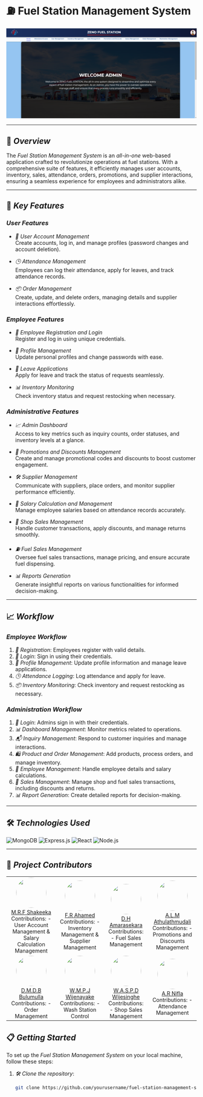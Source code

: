 # ⛽ Fuel Station Management System

<img src="image/zeno.png" alt="Fuel Station Management System" /><!-- Replace with an appropriate image URL -->

---

## 🌟 *Overview*

The *Fuel Station Management System* is an *all-in-one* web-based application crafted to revolutionize operations at fuel stations. With a comprehensive suite of features, it efficiently manages user accounts, inventory, sales, attendance, orders, promotions, and supplier interactions, ensuring a seamless experience for employees and administrators alike.

---

## 🔑 *Key Features*

### *User Features* 

- *👤 User Account Management*  
  Create accounts, log in, and manage profiles (password changes and account deletion).

- *🕒 Attendance Management*  
  Employees can log their attendance, apply for leaves, and track attendance records.

- *📦 Order Management*  
  Create, update, and delete orders, managing details and supplier interactions effortlessly.

### *Employee Features*

- *🔑 Employee Registration and Login*  
  Register and log in using unique credentials.

- *👥 Profile Management*  
  Update personal profiles and change passwords with ease.

- *🌴 Leave Applications*  
  Apply for leave and track the status of requests seamlessly.

- *📊 Inventory Monitoring*  
  Check inventory status and request restocking when necessary.

### *Administrative Features*

- *📈 Admin Dashboard*  
  Access to key metrics such as inquiry counts, order statuses, and inventory levels at a glance.

- *💸 Promotions and Discounts Management*  
  Create and manage promotional codes and discounts to boost customer engagement.

- *🛠️ Supplier Management*  
  Communicate with suppliers, place orders, and monitor supplier performance efficiently.

- *💼 Salary Calculation and Management*  
  Manage employee salaries based on attendance records accurately.

- *🛒 Shop Sales Management*  
  Handle customer transactions, apply discounts, and manage returns smoothly.

- *⛽ Fuel Sales Management*  
  Oversee fuel sales transactions, manage pricing, and ensure accurate fuel dispensing.

- *📊 Reports Generation*  
  Generate insightful reports on various functionalities for informed decision-making.

---

## 📈 *Workflow*

### *Employee Workflow*

1. *👥 Registration*: Employees register with valid details.
2. *🔐 Login*: Sign in using their credentials.
3. *📝 Profile Management*: Update profile information and manage leave applications.
4. *🕒 Attendance Logging*: Log attendance and apply for leave.
5. *📦 Inventory Monitoring*: Check inventory and request restocking as necessary.

### *Administration Workflow*

1. *🔑 Login*: Admins sign in with their credentials.
2. *📊 Dashboard Management*: Monitor metrics related to operations.
3. *📬 Inquiry Management*: Respond to customer inquiries and manage interactions.
4. *🛍️ Product and Order Management*: Add products, process orders, and manage inventory.
5. *👥 Employee Management*: Handle employee details and salary calculations.
6. *🛒 Sales Management*: Manage shop and fuel sales transactions, including discounts and returns.
7. *📊 Report Generation*: Create detailed reports for decision-making.

---

## 🛠️ *Technologies Used*

<div>
  <img src="https://img.shields.io/badge/MongoDB-4.4-green?logo=mongodb&style=flat-square" alt="MongoDB" />
  <img src="https://img.shields.io/badge/Express.js-4.17-blue?logo=express&style=flat-square" alt="Express.js" />
  <img src="https://img.shields.io/badge/React-17.0.2-61DAFB?logo=react&style=flat-square" alt="React" />
  <img src="https://img.shields.io/badge/Node.js-14.17.0-green?logo=node.js&style=flat-square" alt="Node.js" />
</div>

---


## 👥 *Project Contributors*

<table>
  <tr>
    <td align="center">
      <a href="https://github.com/It22643018">
        <img src="https://github.com/It22643018.png?size=100" width="80" height="80" style="border-radius: 50%;" /><br />
        M.R.F Shakeeka
      </a><br />
      Contributions:  
      - User Account Management & Salary Calculation Management
    </td>
    <td align="center">
      <a href="https://github.com/Ahamed-Rahman">
        <img src="https://github.com/Ahamed-Rahman.png?size=100" width="80" height="80" style="border-radius: 50%;" /><br />
        F.R Ahamed
      </a><br />
      Contributions:  
      - Inventory Management & Supplier Management 
    </td>
    <td align="center">
      <a href="https://github.com/Dinuka24-coder">
        <img src="https://github.com/Dinuka24-coder.png?size=100" width="80" height="80" style="border-radius: 50%;" /><br />
        D.H Amarasekara
      </a><br />
      Contributions:  
      - Fuel Sales Management  
    </td>
    <td align="center">
      <a href="https://github.com/IT21129544">
        <img src="https://github.com/IT21129544.png?size=100" width="80" height="80" style="border-radius: 50%;" /><br />
        A.L.M Athulathmudali
      </a><br />
      Contributions:  
      - Promotions and Discounts Management  
    </td>
  </tr>
  <tr>
    <td align="center">
      <a href="https://github.com/Dhananjaya-14">
        <img src="https://github.com/Dhananjaya-14.png?size=100" width="80" height="80" style="border-radius: 50%;" /><br />
        D.M.D.B Bulumulla
      </a><br />
      Contributions:  
      - Order Management  
    </td>
    <td align="center">
      <a href="https://github.com/username6">
        <img src="https://github.com/username6.png?size=100" width="80" height="80" style="border-radius: 50%;" /><br />
        W.M.P.J Wijenayake
      </a><br />
      Contributions:  
      - Wash Station Control  
    </td>
    <td align="center">
      <a href="https://github.com/Shesh-IT">
        <img src="https://github.com/Shesh-IT.png?size=100" width="80" height="80" style="border-radius: 50%;" /><br />
        W.A.S.P.D Wijesinghe
      </a><br />
      Contributions:  
      - Shop Sales Management  
    </td>
    <td align="center">
      <a href="https://github.com/IT22644008">
        <img src="https://github.com/IT22644008.png?size=100" width="80" height="80" style="border-radius: 50%;" /><br />
        A.R Nifla
      </a><br />
      Contributions:  
      - Attendance Management  
    </td>
  </tr>
</table>







## 📋 *Getting Started*

To set up the *Fuel Station Management System* on your local machine, follow these steps:

1. *🛠️ Clone the repository*:
   ```bash
   git clone https://github.com/yourusername/fuel-station-management-system.git
